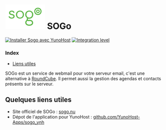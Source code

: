 # <img src="/images/sogo_logo.png" height="80px" alt="SOGo Logo"> SOGo

[![Installer Sogo avec YunoHost](https://install-app.yunohost.org/install-with-yunohost.png)](https://install-app.yunohost.org/?app=sogo) [![Integration level](https://dash.yunohost.org/integration/sogo.svg)](https://dash.yunohost.org/appci/app/sogo)

### Index

- [Liens utiles](#liens-utiles)

SOGo est un service de webmail pour votre serveur email, c'est une alternative à [RoundCube](app_roundcube). Il permet aussi la gestion des agendas et contacts présents sur le serveur.

## Quelques liens utiles

 + Site officiel de SOGo : [sogo.nu](https://sogo.nu/a)
 + Dépot de l'application pour YunoHost : [github.com/YunoHost-Apps/sogo_ynh](https://github.com/YunoHost-Apps/sogo_ynh)
